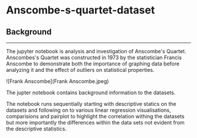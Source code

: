 # Anscombe-s-quartet-dataset

## Background
------------------------------------------------------------------------
The jupyter notebook is analysis and investigation of Anscombe's Quartet. 
Anscombes's Quartet was constructed in 1973 by the statistician Francis Anscombe to demonstrate both the importance of graphing data before analyzing it and the effect of outliers on statistical properties. 

![Frank Anscombe](Frank Anscombe.jpeg)

The jupter notebook contains background information to the datasets. 

The notebook runs sequentially starting with descriptive statics on the datasets and following on to various linear regression visualisations, comparisions and pairplot to highlight the correlation withing the datasets but more importantly the differences within the data sets not evident from the descriptive statistics.


